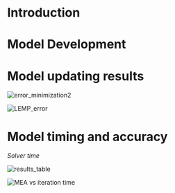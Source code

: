 # Introduction

# Model Development

# Model updating results
![error_minimization2](https://user-images.githubusercontent.com/69466658/183679692-5af63bb4-afc1-4b92-80cb-8a89e4e9ab6f.jpg)

![LEMP_error](https://user-images.githubusercontent.com/69466658/183681404-0d3e561f-1113-41f0-8bb6-a2c6c89c6ca9.JPG)

# Model timing and accuracy

*Solver time*

![results_table](https://user-images.githubusercontent.com/69466658/183683777-b6fd04fb-3eaf-4929-ad8d-29edf04ff306.PNG)

![MEA vs iteration time](https://user-images.githubusercontent.com/69466658/183682900-38fbadb6-edfe-4215-bfd6-8a5df3d0ea84.jpg)
